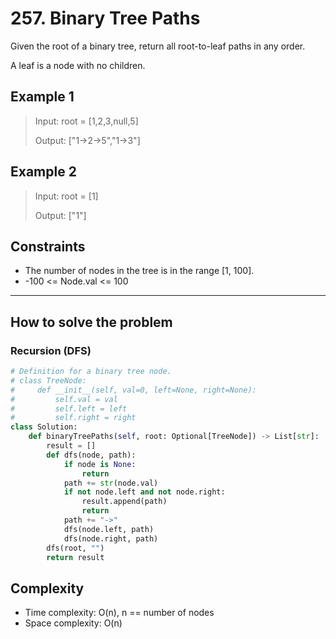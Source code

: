 # 257. Binary Tree Paths
<Badge type="tip" text="Easy" /> [<Badge type="info" text="LeetCode" />](https://leetcode.com/problems/binary-tree-paths/)

Given the root of a binary tree, return all root-to-leaf paths in any order.

A leaf is a node with no children.

## Example 1
> Input: root = [1,2,3,null,5]
>
> Output: ["1->2->5","1->3"]

## Example 2
> Input: root = [1]
>
> Output: ["1"]

## Constraints
- The number of nodes in the tree is in the range [1, 100].
- -100 <= Node.val <= 100

---

## How to solve the problem

### Recursion (DFS)

```python
# Definition for a binary tree node.
# class TreeNode:
#     def __init__(self, val=0, left=None, right=None):
#         self.val = val
#         self.left = left
#         self.right = right
class Solution:
    def binaryTreePaths(self, root: Optional[TreeNode]) -> List[str]:
        result = []
        def dfs(node, path):
            if node is None:
                return
            path += str(node.val)
            if not node.left and not node.right:
                result.append(path)
                return
            path += "->"
            dfs(node.left, path)
            dfs(node.right, path)
        dfs(root, "")
        return result
```

## Complexity
- Time complexity: O(n), n == number of nodes
- Space complexity: O(n)